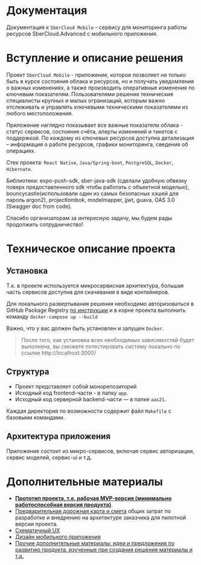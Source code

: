 # Документация
Документация к `SberCloud Mobile` - сервису для мониторинга работы ресурсов SberCloud.Advanced с мобильного приложения.

# Вступление и описание решения

Проект `SberCloud Mobile` - приложение, которое позволяет не только быть в курсе состояния облака и ресурсов, но и получать уведомления о важных изменениях, а также производить оперативные изменения по ключевым показателям. Пользователями решения технические специалисты крупных и малых огранизаций, которым важно отслеживать и управлять ключевыми техническими показателями из любого местоположения.

Приложение наглядно показывает все важные показатели облака - статус сервисов, состояние счёта, алерты изменений и тикетов с поддержкой. По каждому из ключевых ресурсов доступна детализация – информация о работе ресурсов, графики мониторинга, сведения об операциях.

Стек проекта: `React Native`, `Java/Spring-boot`, `PostgreSQL`, `Docker`, `Hibernate`.

Библиотеки: expo-push-sdk, sber-java-sdk (сделали удобную обвязку поверх предоставленного sdk чтобы работать с объектной моделью), bouncycastle(использовали один из самых безопасных хэшей для пароль argon2), projectlombok, modelmapper, jjwt, guava, OAS 3.0 (Swagger doc from code).

Спасибо организаторам за интересную задачу, мы будем рады продолжить сотрудничество!

# Техническое описание проекта
## Установка
Т.к. в проекте используется микросервисная архитектура, большая часть сервисов доступна для скачивания в виде контейнеров.

Для локального развертывания решения необходимо авторизоваться в GitHub Package Registry [по инструкции](https://docs.github.com/en/free-pro-team@latest/packages/using-github-packages-with-your-projects-ecosystem/configuring-docker-for-use-with-github-packages#authenticating-to-github-packages) и в корне проекта выполнить команду `docker-compose up --build`

Важно, что у вас должен быть установлен и запущен `Docker`.

> После того, как установка всех необходимых зависимостей будет выполнена, вы сможете потестировать систему локально по ссылке http://localhost:3000/

## Структура
- Проект представляет собой монорепозиторий 
- Исходный код frontend-части - в папку `app`.
- Исходный код серверной backend-части — в папке `aas21`.

Каждая директория по возможности содержит файл `Makefile` с базовыми командами.

## Архитектура приложения
Приложение состоит из микро-сервисов, включая сервис авторизации, сервис моделей, сервис-ui и  т.д. 

# Дополнительные материалы

- [**Прототип проекта, т.е. рабочая MVP-версия (минимально работоспособная версия продукта)**](https://...web.app/).
- [Предварительная дорожная карта и смета](https://docs.google.com/spreadsheets/d/1fD8Nbg0GgytnopRfruiP9mdH5-zc9i5XvJstZvNjObU/edit?usp=sharing) общих затрат по разработке и внедрению на архитектуре заказчика для пилотной версии проекта.
- [Схематичный UX](https://www.figma.com/file/gtmhuwNfVkmmyQeQomsg84/SberCode-Cloud?node-id=0%3A1)
- [Дизайн мобильного приложения](https://www.figma.com/file/gtmhuwNfVkmmyQeQomsg84/SberCode-Cloud?node-id=54%3A2)
- [Прочие дополнительные материалы: идеи и предложения по развитию продукта, изученные при создания решения материалы и т.д.](https://drive.google.com/drive/folders/1n5OXtiMhfHI8PhwQzwXbOXPMUxQuD55-?usp=sharing)
